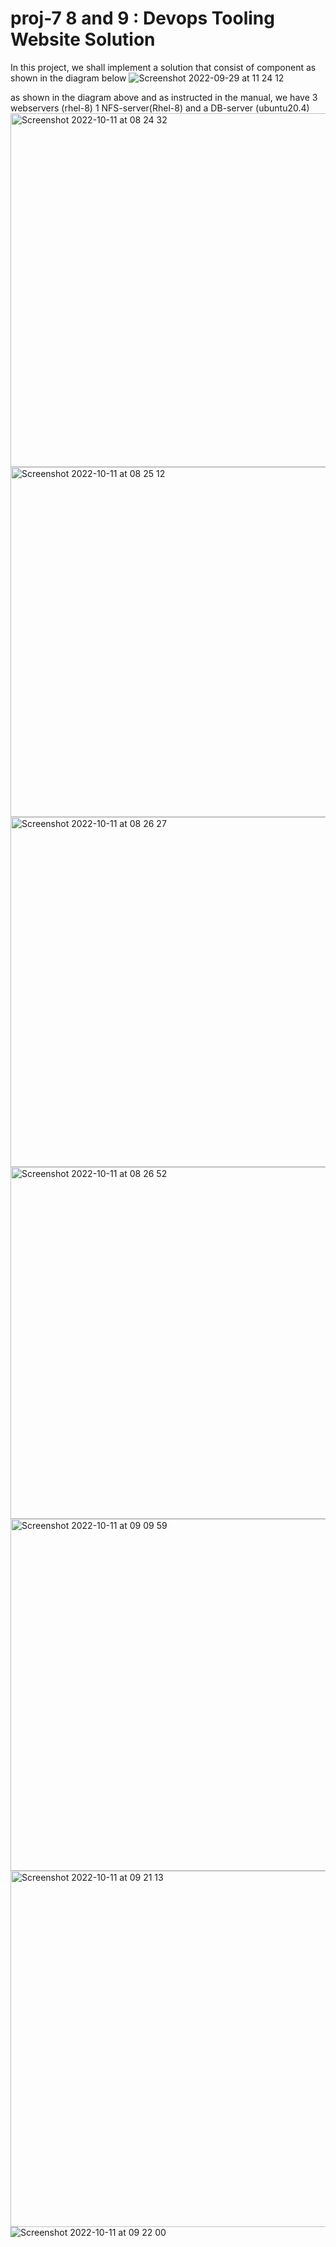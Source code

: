 # proj-7 8 and 9 : Devops Tooling Website Solution
In this project, we shall implement a solution that consist of component as shown in the diagram below
![Screenshot 2022-09-29 at 11 24 12](https://user-images.githubusercontent.com/112595648/193007336-75ba8cd5-c163-4f10-87c1-53aa3b9e3bf2.png)

as shown in the diagram above and as instructed in the manual, 
we have 3 webservers (rhel-8) 1 NFS-server(Rhel-8) and a DB-server (ubuntu20.4)
<img width="566" alt="Screenshot 2022-10-11 at 08 24 32" src="https://user-images.githubusercontent.com/112595648/195022737-037525b4-6abc-4b04-be27-ee19cc9e7bba.png">
<img width="560" alt="Screenshot 2022-10-11 at 08 25 12" src="https://user-images.githubusercontent.com/112595648/195022849-b4058059-662f-485b-90fe-a232700e873e.png">
<img width="560" alt="Screenshot 2022-10-11 at 08 26 27" src="https://user-images.githubusercontent.com/112595648/195023112-e1da4cf9-e658-4305-aa79-3cbff70ea4f2.png">
<img width="563" alt="Screenshot 2022-10-11 at 08 26 52" src="https://user-images.githubusercontent.com/112595648/195023222-d204a2c0-8665-4f1b-b560-0cd52c674639.png">
<img width="563" alt="Screenshot 2022-10-11 at 09 09 59" src="https://user-images.githubusercontent.com/112595648/195034846-4dc7d6fb-07f3-402a-bce5-a6997978b3eb.png">
<img width="570" alt="Screenshot 2022-10-11 at 09 21 13" src="https://user-images.githubusercontent.com/112595648/195037520-fc565d85-666b-49c9-b58c-286bf1cd4d1c.png">
![Screenshot 2022-10-11 at 09 22 00](https://user-images.githubusercontent.com/112595648/195037665-c0e0776a-3566-4bf7-8cd0-3e9fdd47fbcd.png)
